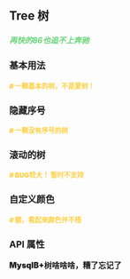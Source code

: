 ## Tree 树

<h5 style="color: #66d476">再快的86也追不上奔驰</h5>

<script setup>
    import BasicDemo from '../demo/basic_demo.vue'
    import ColorDemo from '../demo/color_demo.vue'
    import NoneHeaderDemo from '../demo/none_header_demo.vue'
    import OverflowDemo from '../demo/overflow_demo.vue'
    import Preview from '../../../src/components/preview.vue'
</script>

### 基本用法

<p style="color: #ffcf3f; font-size: 12px; font-weight: 900;"># 一颗基本的树，不是夏树！</p>
<BasicDemo />
<Preview comp="tree" demo="basic_demo" />

### 隐藏序号

<p style="color: #ffcf3f; font-size: 12px; font-weight: 900;"># 一颗没有序号的树</p>
<NoneHeaderDemo />
<Preview comp="tree" demo="none_header_demo" />

### 滚动的树

<p style="color: #ffcf3f; font-size: 12px; font-weight: 900;"># BUG较大！ 暂时不支持</p>
<!--<OverflowDemo />-->
<Preview comp="tree" demo="overflow_demo" />

### 自定义颜色

<p style="color: #ffcf3f; font-size: 12px; font-weight: 900;"># 额，看起来颜色并不搭</p>
<ColorDemo />
<Preview comp="tree" demo="color_demo" />

<!-- API表格 -->

### API 属性

<p style="color: var(--color-success); font-size: 14px; font-weight: 900;">MysqlB+树啥啥啥，糟了忘记了</p>
<script setup>
    import ApiTable from '../../../src/components/api_table.vue'
    const data = {
        columns: [
            {
                title: '名称'
            },
            {
                title: '类型'
            },
            {
                title: '默认值'
            },
            {
                title: '说明'
            }
        ],
        item: [
            {
                name: 'options',
                type: 'Array',
                default: '[]',
                explain: '内容数据'
            },
            {
                name: 'none-header',
                type: 'Boolean',
                default: 'false | true',
                explain: '是否有序号'
            },
            {
                name: 'number-color',
                type: 'String',
                default: '#ffcf3f',
                explain: '序号颜色'
            },
            {
                name: 'text-color',
                type: 'String',
                default: 'black',
                explain: '文本颜色'
            },
            {
                name: 'height',
                type: 'String',
                default: '100%',
                explain: '高度属性'
            }
        ]
  }
</script>
<ApiTable :data="data" />
